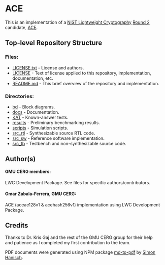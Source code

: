 # ACE
This is an implementation of a [NIST Lightweight Cryptography](https://csrc.nist.gov/projects/lightweight-cryptography) [Round 2](https://csrc.nist.gov/Projects/lightweight-cryptography/round-2-candidates) candidate, [ACE](https://uwaterloo.ca/communications-security-lab/lwc/ace).

## Top-level Repository Structure
### Files:
* [LICENSE.txt](./LICENSE.txt)  - License and authors.
* [LICENSE](./LICENSE)          - Text of license applied to this repository, implementation, documentation, etc.
* [README.md](./README.md)      - This brief overview of the repository and implementation. 

### Directories:
* [bd](./bd)           - Block diagrams.
* [docs](./docs)       - Documentation.
* [KAT](./KAT)         - Known-answer tests.
* [results](./results) - Preliminary benchmarking results.
* [scripts](./scripts) - Simulation scripts.
* [src_rtl](./src_rtl) - Synthesizable source RTL code.
* [src_sw](./src_sw)   - Reference software implementation.
* [src_tb](./src_tb)   - Testbench and non-synthesizable source code.

## Author(s)
#### GMU CERG members:
LWC Development Package. See files for specific authors/contributors.

#### Omar Zabala-Ferrera, GMU CERG:
ACE (aceae128v1 & acehash256v1) implementation using LWC Development Package.

## Credits
Thanks to Dr. Kris Gaj and the rest of the GMU CERG group for their help and patience as I completed my first contribution to the team.

PDF documents were generated using NPM package [md-to-pdf](https://www.npmjs.com/package/md-to-pdf) by [Simon Hänisch](https://www.npmjs.com/~simonhaenisch).